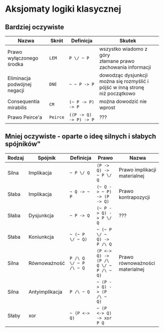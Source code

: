 # Aksjomaty logiki klasycznej

## Bardziej oczywiste

| Nazwa                           | Skrót    | Definicja                               | Skutek |
| ------------------------------- | -------- | --------------------------------------- | ------ |
| Prawo wyłączonego środka        | `LEM`    | `P \/ ~ P`                              | wszystko wiadomo z góry <br> złamane prawo zachowania informacji |
| Eliminacja podwójnej negacji    | `DNE`    | `~ ~ P -> P`                            | dowodząc dysjunkcji można się rozmyślić i pójść w inną stronę niż początkowo |
| Consequentia mirabilis          | `CM`     | `(~ P -> P) -> P`                       | można dowodzić nie wprost       |
| Prawo Peirce'a                  | `Peirce` | `((P -> Q) -> P) -> P`                  | ???    |

## Mniej oczywiste - oparte o ideę silnych i słabych spójników"

| Rodzaj | Spójnik                         | Definicja              | Prawo                      | Nazwa            |
| ------ | ------------------------------- | ---------------------- | -------------------------- | ---------------- |
| Silna  | Implikacja                      | `~ P \/ Q`             | `(P -> Q) -> ~ P \/ Q`     | Prawo implikacji materialnej |
| Słaba  | Implikacja                      | `~ Q -> ~ P`           | `(~ Q -> ~ P) -> (P -> Q)` | Prawo kontrapozycji |
| Słaba  | Dysjunkcja                      | `~ P -> Q`             | `(~ P -> Q) -> P \/ Q`     | ???              |
| Słaba  | Koniunkcja                      | `~ (~ P \/ ~ Q)`       | `~ (~ P \/ ~ Q) -> P /\ Q` |                  |
| Silna  | Równoważność                    | `P /\ Q \/ ~ P /\ ~ Q` | `(P <-> Q) -> (P /\ Q \/ ~ P /\ ~ Q)` | Prawo równoważności materialnej |
| Silna  | Antyimplikacja                  | `P /\ ~ Q`             | `~ (P -> Q) -> (P /\ ~ Q)` |                  |
| Słaby  | xor                             | `~ (P <-> Q)`          | `~ (P <-> Q) -> xor P Q`   |                  |
